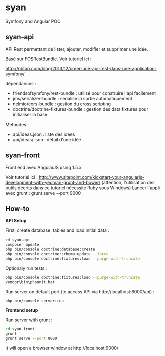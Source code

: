 # syan
Symfony and Angular POC

## syan-api

API Rest permettant de lister, ajouter, modifier et supprimer une idée.

Basé sur FOSRestBundle. Voir tutoriel ici :

http://obtao.com/blog/2013/12/creer-une-api-rest-dans-une-application-symfony/

dépendances :
* friendsofsymfony/rest-bundle : utilisé pour construire l'api facilement
* jms/serializer-bundle : serialise la sortie automatiquement
* nelmio/cors-bundle : gestion du cross scripting
* doctrine/doctrine-fixtures-bundle : gestion des data fixtures pour initialiser la base


Méthodes :

* api/ideas.json : liste des idées
* api/ideas/<id>.json : détail d'une idée


## syan-front

Front end avec AngularJS using 1.5.x

Voir tutoriel ici : http://www.sitepoint.com/kickstart-your-angularjs-development-with-yeoman-grunt-and-bower/
(attention, l'utilisation des outils décrits dans ce tutoriel nécessite Ruby sous Windows)
Lancer l'appli avec grunt :
  grunt serve --port 9000


## How-to

**API Setup**

First, create database, tables and load initial data :
```bash
cd syan-api
composer update
php bin/console doctrine:database:create
php bin/console doctrine:schema:update --force
php bin/console doctrine:fixtures:load --purge-with-truncate
```

Optionaly run tests :
```bash
php bin/console doctrine:fixtures:load --purge-with-truncate
vendor\bin\phpunit.bat
```

Run server on default port (to access API via http://localhost:8000/api) :
```bash
php bin/console server:run
```


**Frontend setup**

Run server with grunt :
```bash
cd syan-front
grunt
grunt serve --port 9000
```
It will open a browser window at http://localhost:9000/